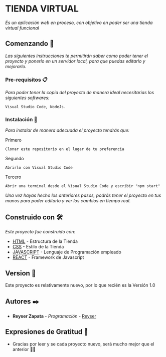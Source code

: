 # TIENDA VIRTUAL

_Es un aplicación web en proceso, con objetivo en poder ser una tienda virtual funcional_

## Comenzando 🚀

_Las siguientes instrucciones te permitirán saber como poder tener el proyecto y ponerlo en un servidor local, para que puedas editarlo y mejorarlo._


### Pre-requisitos 📋

_Para poder tener la copia del proyecto de manera ideal necesitarias los siguientes softwares:_

```
Visual Studio Code, NodeJs.
```

### Instalación 🔧

_Para instalar de manera adecuada el proyecto tendrás que:_

Primero

```
Clonar este repositorio en el lugar de tu preferencia
```

Segundo

```
Abrirlo con Visual Studio Code
```

Tercero

```
Abrir una terminal desde el Visual Studio Code y escribir "npm start" 
```

_Una vez hayas hecho los anteriores pasos, podrás tener el proyecto en tus manos para poder editarlo y ver los cambios en tiempo real._

## Construido con 🛠️

_Este proyecto fue construido con:_

* [HTML]() - Estructura de la Tienda
* [CSS]() - Estilo de la Tienda
* [JAVASCRIPT]() - Lenguaje de Programación empleado
* [REACT]() - Framework de Javascript

## Version 📌

Este proyecto es relativamente nuevo, por lo que recién es la Versión 1.0

## Autores ✒️

* **Reyser Zapata** - *Programación* - [Reyser](https://github.com/ReyserZap)

## Expresiones de Gratitud 🎁

* Gracias por leer y se cada proyecto nuevo, será mucho mejor que el anterior 👍🏽

